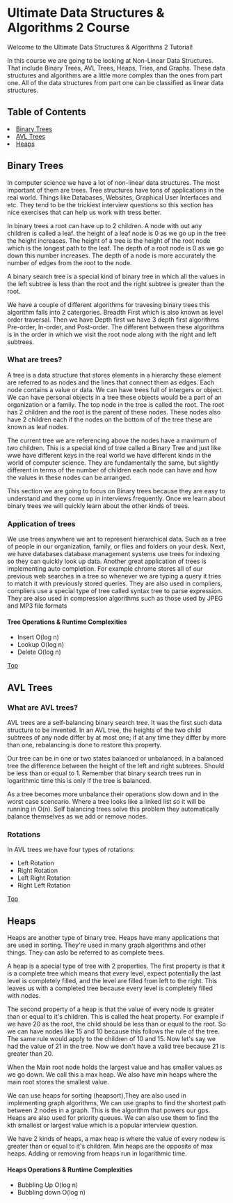 <h1 id=home>Ultimate Data Structures & Algorithms 2 Course</h1>
<p>Welcome to the Ultimate Data Structures & Algorithms 2 Tutorial!</p>

<p>In this course we are going to be looking at Non-Linear Data Structures. That include Binary Trees, AVL Trees, Heaps, Tries, and Graphs. These data structures and algorithms are a little more complex than the ones from part one. All of the data structures from part one can be classified as linear data structures.</p>


<h2>Table of Contents</h2>
<li><a href='#section1'>Binary Trees</a></li>
<li><a href='#section2'>AVL Trees</a></li>
<li><a href='#section3'>Heaps</a></li>

<h2 id=section1>Binary Trees</h2>

<p>In computer science we have a lot of non-linear data structures. The most important of them are trees. Tree structures have tons of applications in the real world. Things like Databases, Websites, Graphical User Interfaces and etc. They tend to be the trickiest interview questions so this section has nice exercises that can help us work with tress better.</p>

<p>In binary trees a root can have up to 2 children. A node with out any children is called a leaf. the height of a leaf node is 0 as we go up in the tree the height increases. The height of a tree is the height of the root node which is the longest path to the leaf. The depth of a root node is 0 as we go down this number increases. The depth of a node is more accurately the number of edges from the root to the node.</p>

<p>A binary search tree is a special kind of binary tree in which all the values in the left subtree is less than the root and the right subtree is greater than the root.</p>

<p>We have a couple of different algorithms for travesing binary trees this algorithm falls into 2 catergories. Breadth First which is also known as level order traversal. Then we have Depth first we have 3 depth first algorithms Pre-order, In-order, and Post-order. The different between these algorithms is in the order in which we visit the root node along with the right and left subtrees.</p>

<h3>What are trees?</h3>

<p>A tree is a data structure that stores elements in a hierarchy these element are referred to as nodes and the lines that connect them as edges. Each node contains a value or data. We can have trees full of intergers or object. We can have personal objects in a tree these objects would be a part of an organization or a family. The top node in the tree is called the root. The root has 2 children and the root is the parent of these nodes. These nodes also have 2 children each if the nodes on the bottom of of the tree these are known as leaf nodes.</p>

<p>The current tree we are referencing above the nodes have a maximum of two children. This is a special kind of tree called a Binary Tree and just like wwe have different keys in the real world we have different kinds in the world of computer science. They are fundamentally the same, but slightly different in terms of the number of children each node can have and how the values in these nodes can be arranged.</p>

<p>This section we are going to focus on Binary trees because they are easy to understand and they come up in interviews frequently. Once we learn about binary trees we will quickly learn about the other kinds of trees.</p>

<h3>Application of trees</h3>

<p>We use trees anywhere we ant to represent hierarchical data. Such as a tree of people in our organization, family, or flies and folders on your desk. Next, we have databases database management systems use trees for indexing so they can quickly look up data. Another great application of trees is implementing auto completion. For example chrome stores all of our previous web searches in a tree so whenever we are typing a query it tries to match it with previously stored queries. They are also used in compliers, compliers use a special type of tree called syntax tree to parse expression. They are also used in compression algorithms such as those used by JPEG and MP3 file formats </p>

<h4>Tree Operations & Runtime Complexities</h4>

<ul>
    <li>Insert O(log n)</li>
    <li>Lookup O(log n)</li>
    <li>Delete O(log n)</li>
</ul>

<a href="#home">Top</a>

<h2 id=section2>AVL Trees</h2>

<h3>What are AVL trees?</h3>

<p>AVL trees are a self-balancing binary search tree. It was the first such data structure to be invented. In an AVL tree, the heights of the two child subtrees of any node differ by at most one; if at any time they differ by more than one, rebalancing is done to restore this property.<p>

<p>Our tree can be in one or two states balanced or unbalanced. In a balanced tree the difference between the height of the left and right subtrees. Should be less than or equal to 1. Remember that binary search trees run in logarithmic time this is only if the tree is balanced.<p>

<p>As a tree becomes more unbalance their operations slow down and in the worst case scencario. Where a tree looks like a linked list so it will be running in O(n). Self balancing trees solve this problem they automatically balance themselves as we add or remove nodes.</p>

<h3>Rotations</h3>

<p>In AVL trees we have four types of rotations:</p>

<ul>
    <li>Left Rotation</li>
    <li>Right Rotation</li>
    <li>Left Right Rotation</li>
    <li>Right Left Rotation</li>
</ul>

<a href="#home">Top</a>

<h2 id=section3>Heaps</h2>

<p>Heaps are another type of binary tree. Heaps have many applications that are used in sorting. They're used in many graph algorithms and other things. They can aslo be referred to as complete trees.</p>

<p>A heap is a special type of tree with 2 properties. The first property is that it is a complete tree which means that every level, expect potentially the last level is completely filled, and the level are filled from left to the right. This leaves us with a completed tree because every level is completely filled with nodes.</p>

<p>The second property of a heap is that the value of every node is greater than or equal to it's children. This is called the heat property. For example if we have 20 as the root, the child should be less than or equal to the root. So we can have nodes like 15 and 10 because this follows the rule of the tree. The same rule would apply to the children of 10 and 15. Now let's say we had the value of 21 in the tree. Now we don't have a valid tree because 21 is greater than 20.</p>

<p>When the Main root node holds the largest value and has smaller values as we go down. We call this a max heap. We also have min heaps where the main root stores the smallest value.</p>

<p>We can use heaps for sorting (heapsort),They are also used in implementing graph algorithms, We can use graphs to find the shortest path between 2 nodes in a graph. This is the algorithm that powers our gps. Heaps are also used for priority queues. We can also use them to find the kth smallest or largest value which is a popular interview question.</p>

<p>We have 2 kinds of heaps, a max heap is where the value of every nodew is greater than or equal to it's children. Min heaps are the opposite of max heaps. Adding or removing from heaps run in logarithmic time.</p>

<h4>Heaps Operations & Runtime Complexities</h4>

<ul>
    <li>Bubbling Up O(log n)</li>
    <li>Bubbling down O(log n)</li>
</ul>